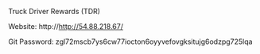 Truck Driver Rewards (TDR)

Website: http://http://54.88.218.67/

Git Password: zgl72mscb7ys6cw77iocton6oyyvefovgksitujg6odzpg725lqa
